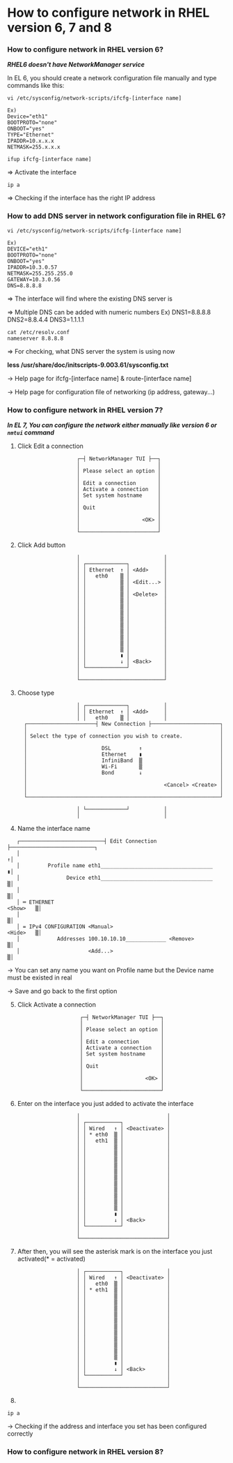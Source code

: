 # How to configure network in RHEL version 6, 7 and 8 #

### How to configure network in RHEL version 6? ###

 ***RHEL6 doesn't have NetworkManager service***

In EL 6, you should create a network configuration file manually and type commands like this:

```
vi /etc/sysconfig/network-scripts/ifcfg-[interface name]

Ex)
Device="eth1"
BOOTPROTO="none"
ONBOOT="yes"
TYPE="Ethernet"
IPADDR=10.x.x.x
NETMASK=255.x.x.x
```

```
ifup ifcfg-[interface name]
```
=> Activate the interface

```
ip a
```
=> Checking if the interface has the right IP address


### How to add DNS server in network configuration file in RHEL 6? ### 

```
vi /etc/sysconfig/network-scripts/ifcfg-[interface name]

Ex)
DEVICE="eth1"
BOOTPROTO="none"
ONBOOT="yes"
IPADDR=10.3.0.57
NETMASK=255.255.255.0
GATEWAY=10.3.0.56 
DNS=8.8.8.8 
```
=> The interface will find where the existing DNS server is 

=> Multiple DNS can be added with numeric numbers
Ex) 
DNS1=8.8.8.8 
DNS2=8.8.4.4
DNS3=1.1.1.1

```
cat /etc/resolv.conf
nameserver 8.8.8.8
```
=> For checking, what DNS server the system is using now

**less /usr/share/doc/initscripts-9.003.61/sysconfig.txt**

-> Help page for ifcfg-[interface name] & route-[interface name]

-> Help page for configuration file of networking (ip address, gateway...)


### How to configure network in RHEL version 7? ###

 ***In EL 7, You can configure the network either manually like version 6 or `nmtui` command***
 
 
 1. Click Edit a connection
 
                           ┌─┤ NetworkManager TUI ├──┐
                           │                         │
                           │ Please select an option │
                           │                         │
                           │ Edit a connection       │
                           │ Activate a connection   │
                           │ Set system hostname     │
                           │                         │
                           │ Quit                    │
                           │                         │
                           │                    <OK> │
                           │                         │
                           └─────────────────────────┘


2. Click Add button 

                          │                           │
                          │ ┌─────────────┐           │
                          │ │ Ethernet  ↑ │ <Add>     │
                          │ │   eth0    ▒ │           │
                          │ │           ▒ │ <Edit...> │
                          │ │           ▒ │           │
                          │ │           ▒ │ <Delete>  │
                          │ │           ▒ │           │
                          │ │           ▒ │           │
                          │ │           ▒ │           │
                          │ │           ▒ │           │
                          │ │           ▒ │           │
                          │ │           ▒ │           │
                          │ │           ▒ │           │
                          │ │           ▒ │           │
                          │ │           ▒ │           │
                          │ │           ▮ │           │
                          │ │           ↓ │ <Back>    │
                          │ └─────────────┘           │
                          │                           │
                          └───────────────────────────┘
 
3. Choose type
              
                          │ ┌─────────────┐           │
                          │ │ Ethernet  ↑ │ <Add>     │
                          │ │   eth0    ▒ │           │
         ┌──────────────────────┤ New Connection ├──────────────────────┐
         │                                                              │
         │ Select the type of connection you wish to create.            │
         │                                                              │
         │                        DSL         ↑                         │
         │                        Ethernet    ▮                         │
         │                        InfiniBand  ▒                         │
         │                        Wi-Fi       ▒                         │
         │                        Bond        ↓                         │
         │                                                              │
         │                                            <Cancel> <Create> │
         │                                                              │
         └──────────────────────────────────────────────────────────────┘

                          │ └─────────────┘           │
                          │                           │


4. Name the interface name
```
   ┌───────────────────────────┤ Edit Connection ├───────────────────────────┐
   │                                                                        ↑│
   │         Profile name eth1____________________________________          ▮│
   │               Device eth1____________________________________          ▒│
   │                                                                        ▒│
   │ ═ ETHERNET                                                    <Show>   ▒│
   │                                                                        ▒│
   │ = IPv4 CONFIGURATION <Manual>                                 <Hide>   ▒│
   │            Addresses 100.10.10.10_____________ <Remove>                ▒│
   │                      <Add...>                                          ▒│
```  
  
-> You can set any name you want on Profile name but the Device name must be existed in real

-> Save and go back to the first option

5. Click Activate a connection

                           ┌─┤ NetworkManager TUI ├──┐
                           │                         │
                           │ Please select an option │
                           │                         │
                           │ Edit a connection       │
                           │ Activate a connection   │
                           │ Set system hostname     │
                           │                         │
                           │ Quit                    │
                           │                         │
                           │                    <OK> │
                           │                         │
                           └─────────────────────────┘
                           

6. Enter on the interface you just added to activate the interface

                          │                            │
                          │ ┌───────────┐              │
                          │ │ Wired   ↑ │ <Deactivate> │
                          │ │ * eth0  ▒ │              │
                          │ │   eth1  ▒ │              │
                          │ │         ▒ │              │
                          │ │         ▒ │              │
                          │ │         ▒ │              │
                          │ │         ▒ │              │
                          │ │         ▒ │              │
                          │ │         ▒ │              │
                          │ │         ▒ │              │
                          │ │         ▒ │              │
                          │ │         ▒ │              │
                          │ │         ▒ │              │
                          │ │         ▒ │              │
                          │ │         ▮ │              │
                          │ │         ↓ │ <Back>       │
                          │ └───────────┘              │
                          │                            │
                          └────────────────────────────┘

7. After then, you will see the asterisk mark is on the interface you just activated(* = activated)
 
                          │ ┌───────────┐              │
                          │ │ Wired   ↑ │ <Deactivate> │
                          │ │   eth0  ▒ │              │
                          │ │ * eth1  ▒ │              │
                          │ │         ▒ │              │
                          │ │         ▒ │              │
                          │ │         ▒ │              │
                          │ │         ▒ │              │
                          │ │         ▒ │              │
                          │ │         ▒ │              │
                          │ │         ▒ │              │
                          │ │         ▒ │              │
                          │ │         ▒ │              │
                          │ │         ▒ │              │
                          │ │         ▒ │              │
                          │ │         ▮ │              │
                          │ │         ↓ │ <Back>       │
                          │ └───────────┘              │
                          │                            │
                          └────────────────────────────┘

8.

```
ip a
```
-> Checking if the address and interface you set has been configured correctly



### How to configure network in RHEL version 8? ###







